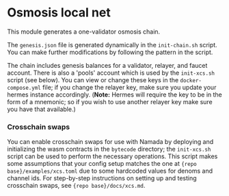 # Osmosis local net

This module generates a one-validator osmosis chain.  

The `genesis.json` file is generated dynamically in the `init-chain.sh` script. You can make further modifications by following the pattern in the script.  

The chain includes genesis balances for a validator, relayer, and faucet account. There is also a 'pools' account which is used by the `init-xcs.sh` script (see below). You can view or change these keys in the `docker-compose.yml` file; if you change the relayer key, make sure you update your hermes instance accordingly. (**Note:** Hermes will require the key to be in the form of a mnemonic; so if you wish to use another relayer key make sure you have that available.)

### Crosschain swaps
You can enable crosschain swaps for use with Namada by deploying and initializing the wasm contracts in the `bytecode` directory; the `init-xcs.sh` script can be used to perform the necessary operations. This script makes some assumptions that your config setup matches the one at `{repo base}/examples/xcs.toml` due to some hardcoded values for denoms and channel ids. For step-by-step instructions on setting up and testing crosschain swaps, see `{repo base}/docs/xcs.md`.
